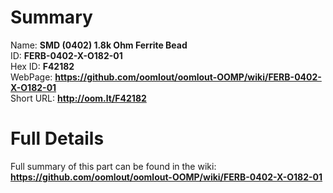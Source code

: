 
Summary
=================
  
Name: __SMD (0402) 1.8k Ohm Ferrite Bead__    
ID: __FERB-0402-X-O182-01__   
Hex ID: __F42182__   
WebPage: __https://github.com/oomlout/oomlout-OOMP/wiki/FERB-0402-X-O182-01__   
Short URL: __http://oom.lt/F42182__   

Full Details
==========================
Full summary of this part can be found in the wiki:   
__https://github.com/oomlout/oomlout-OOMP/wiki/FERB-0402-X-O182-01__    


